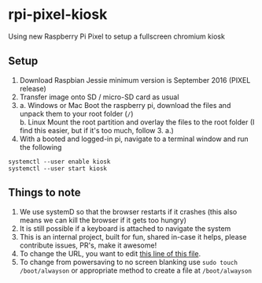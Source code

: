 # rpi-pixel-kiosk
Using new Raspberry Pi Pixel to setup a fullscreen chromium kiosk

## Setup

1. Download Raspbian Jessie minimum version is September 2016 (PIXEL release)
2. Transfer image onto SD / micro-SD card as usual
3. a. Windows or Mac
   Boot the raspberry pi, download the files and unpack them to your root folder (`/`)  
   b. Linux
   Mount the root partition and overlay the files to the root folder (I find this easier, but if it's too much, follow 3. a.)
4. With a booted and logged-in pi, navigate to a terminal window and run the following

```
systemctl --user enable kiosk
systemctl --user start kiosk
```

## Things to note

1. We use systemD so that the browser restarts if it crashes (this also means we can kill the browser if it gets too hungry)
2. It is still possible if a keyboard is attached to navigate the system
3. This is an internal project, built for fun, shared in-case it helps, please contribute issues, PR's, make it awesome!
4. To change the URL, you want to edit [this line of this file](https://github.com/CODESIGN2/rpi-pixel-kiosk/blob/master/home/pi/.config/systemd/user/kiosk.service#L6).
5. To change from powersaving to no screen blanking use `sudo touch /boot/alwayson` or appropriate method to create a file at `/boot/alwayson`
